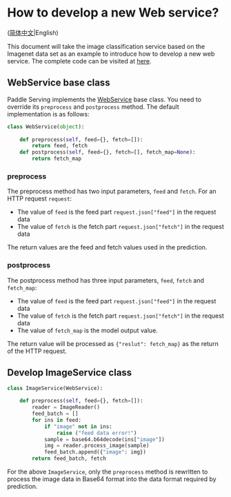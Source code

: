 # How to develop a new Web service?

([简体中文](NEW_WEB_SERVICE_CN.md)|English)

This document will take the image classification service based on the Imagenet data set as an example to introduce how to develop a new web service. The complete code can be visited at [here](../python/examples/imagenet/resnet50_web_service.py).

## WebService base class

Paddle Serving implements the [WebService](https://github.com/PaddlePaddle/Serving/blob/develop/python/paddle_serving_server/web_service.py#L23) base class. You need to override its `preprocess` and `postprocess` method. The default implementation is as follows:

```python
class WebService(object):
  
    def preprocess(self, feed={}, fetch=[]):
        return feed, fetch
    def postprocess(self, feed={}, fetch=[], fetch_map=None):
        return fetch_map
```

### preprocess

The preprocess method has two input parameters, `feed` and `fetch`. For an HTTP request `request`:

- The value of `feed` is the feed part `request.json["feed"]` in the request data 
- The value of `fetch` is the fetch part `request.json["fetch"]` in the request data

The return values are the feed and fetch values used in the prediction.

### postprocess

The postprocess method has three input parameters, `feed`, `fetch` and `fetch_map`:

- The value of `feed` is the feed part `request.json["feed"]` in the request data 
- The value of `fetch` is the fetch part `request.json["fetch"]` in the request data
- The value of `fetch_map` is the model output value.

The return value will be processed as `{"reslut": fetch_map}` as the return of the HTTP request.

## Develop ImageService class

```python
class ImageService(WebService):

    def preprocess(self, feed={}, fetch=[]):
        reader = ImageReader()
        feed_batch = []
        for ins in feed:
            if "image" not in ins:
                raise ("feed data error!")
            sample = base64.b64decode(ins["image"])
            img = reader.process_image(sample)
            feed_batch.append({"image": img})
        return feed_batch, fetch
```

For the above `ImageService`, only the `preprocess` method is rewritten to process the image data in Base64 format into the data format required by prediction.
